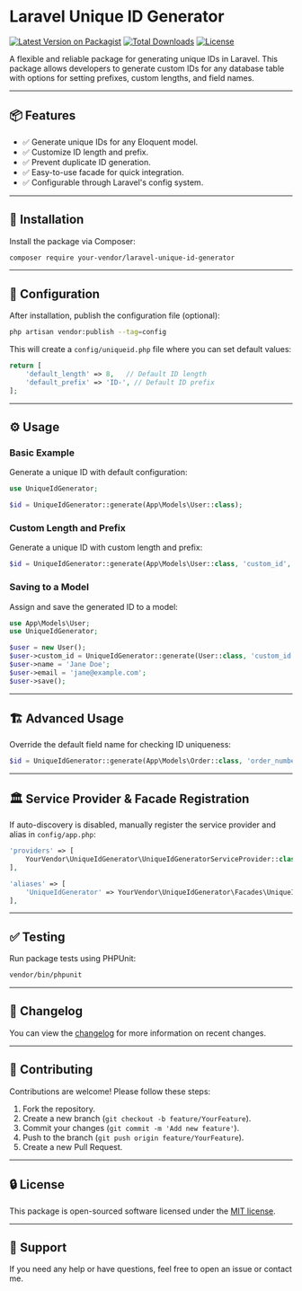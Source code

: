 
# Laravel Unique ID Generator

[![Latest Version on Packagist](https://img.shields.io/packagist/v/your-vendor/laravel-unique-id-generator.svg?style=flat-square)](https://packagist.org/packages/your-vendor/laravel-unique-id-generator)
[![Total Downloads](https://img.shields.io/packagist/dt/your-vendor/laravel-unique-id-generator.svg?style=flat-square)](https://packagist.org/packages/your-vendor/laravel-unique-id-generator)
[![License](https://img.shields.io/packagist/l/your-vendor/laravel-unique-id-generator.svg?style=flat-square)](LICENSE)

A flexible and reliable package for generating unique IDs in Laravel. This package allows developers to generate custom IDs for any database table with options for setting prefixes, custom lengths, and field names.

---

## 📦 Features

- ✅ Generate unique IDs for any Eloquent model.
- ✅ Customize ID length and prefix.
- ✅ Prevent duplicate ID generation.
- ✅ Easy-to-use facade for quick integration.
- ✅ Configurable through Laravel's config system.

---

## 🚀 Installation

Install the package via Composer:

```bash
composer require your-vendor/laravel-unique-id-generator
```

---

## 🔧 Configuration

After installation, publish the configuration file (optional):

```bash
php artisan vendor:publish --tag=config
```

This will create a `config/uniqueid.php` file where you can set default values:

```php
return [
    'default_length' => 8,   // Default ID length
    'default_prefix' => 'ID-', // Default ID prefix
];
```

---

## ⚙️ Usage

### **Basic Example**

Generate a unique ID with default configuration:

```php
use UniqueIdGenerator;

$id = UniqueIdGenerator::generate(App\Models\User::class);
```

### **Custom Length and Prefix**

Generate a unique ID with custom length and prefix:

```php
$id = UniqueIdGenerator::generate(App\Models\User::class, 'custom_id', 10, 'USR-');
```

### **Saving to a Model**

Assign and save the generated ID to a model:

```php
use App\Models\User;
use UniqueIdGenerator;

$user = new User();
$user->custom_id = UniqueIdGenerator::generate(User::class, 'custom_id', 12, 'USR-');
$user->name = 'Jane Doe';
$user->email = 'jane@example.com';
$user->save();
```

---

## 🏗️ Advanced Usage

Override the default field name for checking ID uniqueness:

```php
$id = UniqueIdGenerator::generate(App\Models\Order::class, 'order_number', 6, 'ORD-');
```

---

## 🏛️ Service Provider & Facade Registration

If auto-discovery is disabled, manually register the service provider and alias in `config/app.php`:

```php
'providers' => [
    YourVendor\UniqueIdGenerator\UniqueIdGeneratorServiceProvider::class,
],

'aliases' => [
    'UniqueIdGenerator' => YourVendor\UniqueIdGenerator\Facades\UniqueIdGenerator::class,
],
```

---

## ✅ Testing

Run package tests using PHPUnit:

```bash
vendor/bin/phpunit
```

---

## 📜 Changelog

You can view the [changelog](CHANGELOG.md) for more information on recent changes.

---

## 🤝 Contributing

Contributions are welcome! Please follow these steps:

1. Fork the repository.
2. Create a new branch (`git checkout -b feature/YourFeature`).
3. Commit your changes (`git commit -m 'Add new feature'`).
4. Push to the branch (`git push origin feature/YourFeature`).
5. Create a new Pull Request.

---

## 🔒 License

This package is open-sourced software licensed under the [MIT license](LICENSE).

---

## 📩 Support

If you need any help or have questions, feel free to open an issue or contact me.
